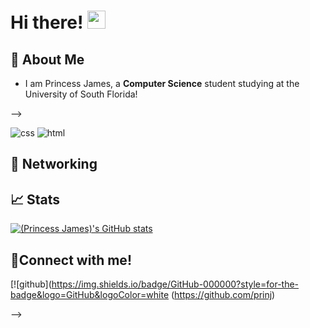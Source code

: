 # Hi there! <img src="https://media.giphy.com/media/hvRJCLFzcasrR4ia7z/giphy.gif" width="29px" height="29px">

## 🚀 About Me

- I am Princess James, a **Computer Science** student studying at the University of South Florida!

<!---📚 Outside the tech world, add your own content here!

## 🛠️ Skills

 <!--- feel free to add your own badges and skills. Google https://img.shields.io/badge/SKILL-NAME-000000?style=for-the-badge&logo=SKILL-NAME&logoColor=white) for badges -->
 -->
<!---![python](https://img.shields.io/badge/Python-000000?style=for-the-badge&logo=python&logoColor=white)-->
![css](https://img.shields.io/badge/CSS3-000000?style=for-the-badge&logo=css3&logoColor=white)
![html](https://img.shields.io/badge/HTML5-000000?style=for-the-badge&logo=html5&logoColor=white)

## 📝 Networking
<!---- I am currently looking for an Data Analyst internship!
I am also looking to collaborate on insert project type!
- Connect with me down below!-->

## 📈 Stats
[![(Princess James)'s GitHub stats](https://github-readme-stats.vercel.app/api?username=(prinj))](https://github.com/prinj/github-readme-stats)

## 🔗Connect with me!
[![github](https://img.shields.io/badge/GitHub-000000?style=for-the-badge&logo=GitHub&logoColor=white (https://github.com/prinj)
<!---
<!---[![linked-in](https://img.shields.io/badge/LinkedIn-000000?style=for-the-badge&logo=LinkedIn&logoColor=blue)]<!---((https://www.linkedin.com/in/LINKEDIN USERNAME)-->
-->
